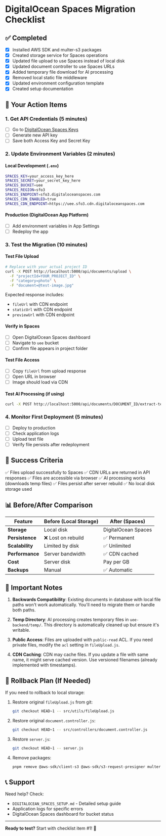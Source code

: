 # DigitalOcean Spaces Migration Checklist

## ✅ Completed

- [x] Installed AWS SDK and multer-s3 packages
- [x] Created storage service for Spaces operations
- [x] Updated file upload to use Spaces instead of local disk
- [x] Updated document controller to use Spaces URLs
- [x] Added temporary file download for AI processing
- [x] Removed local static file middleware
- [x] Updated environment configuration template
- [x] Created setup documentation

## 📝 Your Action Items

### 1. Get API Credentials (5 minutes)
- [ ] Go to [DigitalOcean Spaces Keys](https://cloud.digitalocean.com/account/api/spaces)
- [ ] Generate new API key
- [ ] Save both Access Key and Secret Key

### 2. Update Environment Variables (2 minutes)

#### Local Development (`.env`)
```bash
SPACES_KEY=your_access_key_here
SPACES_SECRET=your_secret_key_here
SPACES_BUCKET=uee
SPACES_REGION=sfo3
SPACES_ENDPOINT=sfo3.digitaloceanspaces.com
SPACES_CDN_ENABLED=true
SPACES_CDN_ENDPOINT=https://uee.sfo3.cdn.digitaloceanspaces.com
```

#### Production (DigitalOcean App Platform)
- [ ] Add environment variables in App Settings
- [ ] Redeploy the app

### 3. Test the Migration (10 minutes)

#### Test File Upload
```bash
# Replace with your actual project ID
curl -X POST http://localhost:5000/api/documents/upload \
  -F "projectId=YOUR_PROJECT_ID" \
  -F "category=photo" \
  -F "document=@test-image.jpg"
```

Expected response includes:
- `fileUrl` with CDN endpoint
- `staticUrl` with CDN endpoint
- `previewUrl` with CDN endpoint

#### Verify in Spaces
- [ ] Open DigitalOcean Spaces dashboard
- [ ] Navigate to `uee` bucket
- [ ] Confirm file appears in project folder

#### Test File Access
- [ ] Copy `fileUrl` from upload response
- [ ] Open URL in browser
- [ ] Image should load via CDN

#### Test AI Processing (if using)
```bash
curl -X POST http://localhost:5000/api/documents/DOCUMENT_ID/extract-text
```

### 4. Monitor First Deployment (5 minutes)
- [ ] Deploy to production
- [ ] Check application logs
- [ ] Upload test file
- [ ] Verify file persists after redeployment

## 🎯 Success Criteria

✅ Files upload successfully to Spaces
✅ CDN URLs are returned in API responses
✅ Files are accessible via browser
✅ AI processing works (downloads temp files)
✅ Files persist after server rebuild
✅ No local disk storage used

## 📊 Before/After Comparison

| Feature | Before (Local Storage) | After (Spaces) |
|---------|----------------------|----------------|
| **Storage** | Local disk | DigitalOcean Spaces |
| **Persistence** | ❌ Lost on rebuild | ✅ Permanent |
| **Scalability** | Limited by disk | ✅ Unlimited |
| **Performance** | Server bandwidth | ✅ CDN cached |
| **Cost** | Server disk | Pay per GB |
| **Backups** | Manual | ✅ Automatic |

## 🚨 Important Notes

1. **Backwards Compatibility**: Existing documents in database with local file paths won't work automatically. You'll need to migrate them or handle both paths.

2. **Temp Directory**: AI processing creates temporary files in `uee-backend/temp/`. This directory is automatically cleaned up but ensure it's writable.

3. **Public Access**: Files are uploaded with `public-read` ACL. If you need private files, modify the `acl` setting in `fileUpload.js`.

4. **CDN Caching**: CDN may cache files. If you update a file with same name, it might serve cached version. Use versioned filenames (already implemented with timestamps).

## 🔄 Rollback Plan (If Needed)

If you need to rollback to local storage:

1. Restore original `fileUpload.js` from git:
   ```bash
   git checkout HEAD~1 -- src/utils/fileUpload.js
   ```

2. Restore original `document.controller.js`:
   ```bash
   git checkout HEAD~1 -- src/controllers/document.controller.js
   ```

3. Restore `server.js`:
   ```bash
   git checkout HEAD~1 -- server.js
   ```

4. Remove packages:
   ```bash
   pnpm remove @aws-sdk/client-s3 @aws-sdk/s3-request-presigner multer-s3
   ```

## 📞 Support

Need help? Check:
- `DIGITALOCEAN_SPACES_SETUP.md` - Detailed setup guide
- Application logs for specific errors
- DigitalOcean Spaces dashboard for bucket status

---

**Ready to test?** Start with checklist item #1! 🚀

